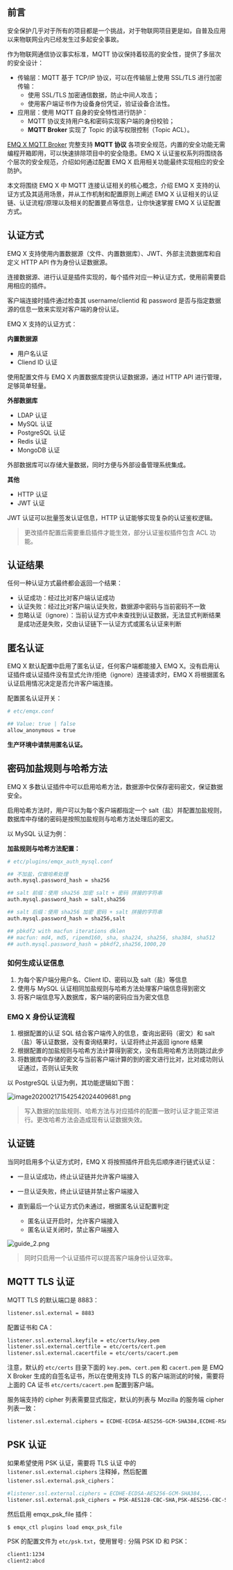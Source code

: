 ## 前言

安全保护几乎对于所有的项目都是一个挑战，对于物联网项目更是如，自普及应用以来物联网业内已经发生过多起安全事故。

作为物联网通信协议事实标准，MQTT 协议保持着较高的安全性，提供了多层次的安全设计：

- 传输层：MQTT 基于 TCP/IP 协议，可以在传输层上使用 SSL/TLS 进行加密传输：
  - 使用 SSL/TLS 加密通信数据，防止中间人攻击；
  - 使用客户端证书作为设备身份凭证，验证设备合法性。
- 应用层：使用 MQTT 自身的安全特性进行防护：
  - MQTT 协议支持用户名和密码实现客户端的身份校验；
  - **MQTT Broker** 实现了  Topic 的读写权限控制（Topic ACL）。

[EMQ X MQTT Broker](https://www.emqx.com/zh) 完整支持 **MQTT 协议** 各项安全规范，内置的安全功能无需编程开箱即用，可以快速排除项目中的安全隐患。EMQ X 认证鉴权系列将围绕各个层次的安全规范，介绍如何通过配置 EMQ X 启用相关功能最终实现相应的安全防护。

本文将围绕 EMQ X 中 MQTT 连接认证相关的核心概念，介绍 EMQ X 支持的认证方式及其适用场景，并从工作机制和配置原则上阐述 EMQ X 认证相关的认证链、认证流程/原理以及相关的配置要点等信息，让你快速掌握 EMQ X 认证配置方式。



## 认证方式

EMQ X 支持使用内置数据源（文件、内置数据库）、JWT、外部主流数据库和自定义 HTTP API 作为身份认证数据源。

连接数据源、进行认证是插件实现的，每个插件对应一种认证方式，使用前需要启用相应的插件。

客户端连接时插件通过检查其 username/clientid 和 password 是否与指定数据源的信息一致来实现对客户端的身份认证。

EMQ X 支持的认证方式：


**内置数据源**

* 用户名认证
* Cliend ID 认证

使用配置文件与 EMQ X 内置数据库提供认证数据源，通过 HTTP API 进行管理，足够简单轻量。



**外部数据库**

* LDAP 认证
* MySQL 认证
* PostgreSQL 认证
* Redis 认证
* MongoDB 认证

外部数据库可以存储大量数据，同时方便与外部设备管理系统集成。



**其他**

* HTTP 认证
* JWT 认证

JWT 认证可以批量签发认证信息，HTTP 认证能够实现复杂的认证鉴权逻辑。



> 更改插件配置后需要重启插件才能生效，部分认证鉴权插件包含 ACL 功能。




## 认证结果

任何一种认证方式最终都会返回一个结果：

- 认证成功：经过比对客户端认证成功
- 认证失败：经过比对客户端认证失败，数据源中密码与当前密码不一致
- 忽略认证（ignore）：当前认证方式中未查找到认证数据，无法显式判断结果是成功还是失败，交由认证链下一认证方式或匿名认证来判断



## 匿名认证

EMQ  X 默认配置中启用了匿名认证，任何客户端都能接入 EMQ X。没有启用认证插件或认证插件没有显式允许/拒绝（ignore）连接请求时，EMQ X 将根据匿名认证启用情况决定是否允许客户端连接。

配置匿名认证开关：

```bash
# etc/emqx.conf

## Value: true | false
allow_anonymous = true
```

**生产环境中请禁用匿名认证。**




## 密码加盐规则与哈希方法

EMQ X 多数认证插件中可以启用哈希方法，数据源中仅保存密码密文，保证数据安全。

启用哈希方法时，用户可以为每个客户端都指定一个 salt（盐）并配置加盐规则，数据库中存储的密码是按照加盐规则与哈希方法处理后的密文。

以 MySQL 认证为例：

**加盐规则与哈希方法配置：**

```bash
# etc/plugins/emqx_auth_mysql.conf

## 不加盐，仅做哈希处理
auth.mysql.password_hash = sha256

## salt 前缀：使用 sha256 加密 salt + 密码 拼接的字符串
auth.mysql.password_hash = salt,sha256

## salt 后缀：使用 sha256 加密 密码 + salt 拼接的字符串
auth.mysql.password_hash = sha256,salt

## pbkdf2 with macfun iterations dklen
## macfun: md4, md5, ripemd160, sha, sha224, sha256, sha384, sha512
## auth.mysql.password_hash = pbkdf2,sha256,1000,20
```


### 如何生成认证信息

1. 为每个客户端分用户名、Client ID、密码以及 salt（盐）等信息
2. 使用与 MySQL 认证相同加盐规则与哈希方法处理客户端信息得到密文
3. 将客户端信息写入数据库，客户端的密码应当为密文信息

### EMQ X 身份认证流程

1. 根据配置的认证 SQL 结合客户端传入的信息，查询出密码（密文）和 salt（盐）等认证数据，没有查询结果时，认证将终止并返回 ignore 结果
2. 根据配置的加盐规则与哈希方法计算得到密文，没有启用哈希方法则跳过此步
3. 将数据库中存储的密文与当前客户端计算的到的密文进行比对，比对成功则认证通过，否则认证失败

以 PostgreSQL 认证为例，其功能逻辑如下图：

![image202002171542542024409681.png](https://static.emqx.net/images/1366ec307e4ecbabe5e3d7a9a71489d8.png)

> 写入数据的加盐规则、哈希方法与对应插件的配置一致时认证才能正常进行。更改哈希方法会造成现有认证数据失效。



## 认证链

当同时启用多个认证方式时，EMQ X 将按照插件开启先后顺序进行链式认证：

- 一旦认证成功，终止认证链并允许客户端接入

- 一旦认证失败，终止认证链并禁止客户端接入

- 直到最后一个认证方式仍未通过，根据匿名认证配置判定

  - 匿名认证开启时，允许客户端接入
  - 匿名认证关闭时，禁止客户端接入

![guide_2.png](https://static.emqx.net/images/9b77437264e3c1bef5fa42059a84c407.png)



>  同时只启用一个认证插件可以提高客户端身份认证效率。




## MQTT TLS 认证

MQTT TLS 的默认端口是 8883：

```bash
listener.ssl.external = 8883
```

配置证书和 CA：

```bash
listener.ssl.external.keyfile = etc/certs/key.pem
listener.ssl.external.certfile = etc/certs/cert.pem
listener.ssl.external.cacertfile = etc/certs/cacert.pem
```

注意，默认的 `etc/certs` 目录下面的 `key.pem`、`cert.pem` 和 `cacert.pem` 是 EMQ X Broker 生成的自签名证书，所以在使用支持 TLS 的客户端测试的时候，需要将上面的 CA 证书 `etc/certs/cacert.pem` 配置到客户端。

服务端支持的 cipher 列表需要显式指定，默认的列表与 Mozilla 的服务端 cipher 列表一致：

```bash
listener.ssl.external.ciphers = ECDHE-ECDSA-AES256-GCM-SHA384,ECDHE-RSA-AES256-GCM-SHA384,ECDHE-ECDSA-AES256-SHA384,ECDHE-RSA-AES256-SHA384,ECDHE-ECDSA-DES-CBC3-SHA,ECDH-ECDSA-AES256-GCM-SHA384,ECDH-RSA-AES256-GCM-SHA384,ECDH-ECDSA-AES256-SHA384,ECDH-RSA-AES256-SHA384,DHE-DSS-AES256-GCM-SHA384,DHE-DSS-AES256-SHA256,AES256-GCM-SHA384,AES256-SHA256,ECDHE-ECDSA-AES128-GCM-SHA256,ECDHE-RSA-AES128-GCM-SHA256,ECDHE-ECDSA-AES128-SHA256,ECDHE-RSA-AES128-SHA256,ECDH-ECDSA-AES128-GCM-SHA256,ECDH-RSA-AES128-GCM-SHA256,ECDH-ECDSA-AES128-SHA256,ECDH-RSA-AES128-SHA256,DHE-DSS-AES128-GCM-SHA256,DHE-DSS-AES128-SHA256,AES128-GCM-SHA256,AES128-SHA256,ECDHE-ECDSA-AES256-SHA,ECDHE-RSA-AES256-SHA,DHE-DSS-AES256-SHA,ECDH-ECDSA-AES256-SHA,ECDH-RSA-AES256-SHA,AES256-SHA,ECDHE-ECDSA-AES128-SHA,ECDHE-RSA-AES128-SHA,DHE-DSS-AES128-SHA,ECDH-ECDSA-AES128-SHA,ECDH-RSA-AES128-SHA,AES128-SHA
```

## PSK 认证

如果希望使用 PSK 认证，需要将 TLS 认证 中的 `listener.ssl.external.ciphers` 注释掉，然后配置 `listener.ssl.external.psk_ciphers`：

```bash
#listener.ssl.external.ciphers = ECDHE-ECDSA-AES256-GCM-SHA384,...
listener.ssl.external.psk_ciphers = PSK-AES128-CBC-SHA,PSK-AES256-CBC-SHA,PSK-3DES-EDE-CBC-SHA,PSK-RC4-SHA

```

然后启用 emqx_psk_file 插件：

```bash
$ emqx_ctl plugins load emqx_psk_file
```

PSK 的配置文件为 `etc/psk.txt`，使用冒号`:` 分隔 PSK ID 和 PSK：

```bash
client1:1234
client2:abcd
```
